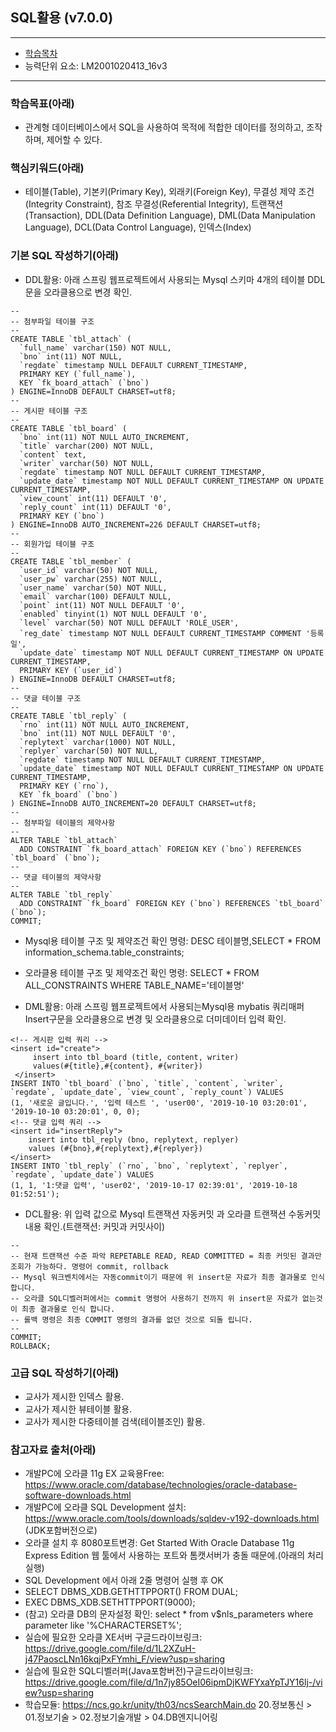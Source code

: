 ## SQL활용 (v7.0.0)
 
---

- [학습목차](https://github.com/miniplugin/human)
- 능력단위 요소: LM2001020413_16v3

---

### 학습목표(아래)
- 관계형 데이터베이스에서 SQL을 사용하여 목적에 적합한 데이터를 정의하고, 조작하며, 제어할 수 있다.

### 핵심키워드(아래)
- 테이블(Table), 기본키(Primary Key), 외래키(Foreign Key), 무결성 제약 조건(Integrity Constraint), 참조
무결성(Referential Integrity), 트랜잭션(Transaction), DDL(Data Definition Language), DML(Data Manipulation
Language), DCL(Data Control Language), 인덱스(Index)

### 기본 SQL 작성하기(아래)
- DDL활용: 아래 스프링 웹프로젝트에서 사용되는 Mysql 스키마 4개의 테이블 DDL문을 오라클용으로 변경 확인.

```
--
-- 첨부파일 테이블 구조
--
CREATE TABLE `tbl_attach` (
  `full_name` varchar(150) NOT NULL,
  `bno` int(11) NOT NULL,
  `regdate` timestamp NULL DEFAULT CURRENT_TIMESTAMP,
  PRIMARY KEY (`full_name`),
  KEY `fk_board_attach` (`bno`)
) ENGINE=InnoDB DEFAULT CHARSET=utf8;
--
-- 게시판 테이블 구조 
--
CREATE TABLE `tbl_board` (
  `bno` int(11) NOT NULL AUTO_INCREMENT,
  `title` varchar(200) NOT NULL,
  `content` text,
  `writer` varchar(50) NOT NULL,
  `regdate` timestamp NOT NULL DEFAULT CURRENT_TIMESTAMP,
  `update_date` timestamp NOT NULL DEFAULT CURRENT_TIMESTAMP ON UPDATE CURRENT_TIMESTAMP,
  `view_count` int(11) DEFAULT '0',
  `reply_count` int(11) DEFAULT '0',
  PRIMARY KEY (`bno`)
) ENGINE=InnoDB AUTO_INCREMENT=226 DEFAULT CHARSET=utf8;
--
-- 회원가입 테이블 구조
--
CREATE TABLE `tbl_member` (
  `user_id` varchar(50) NOT NULL,
  `user_pw` varchar(255) NOT NULL,
  `user_name` varchar(50) NOT NULL,
  `email` varchar(100) DEFAULT NULL,
  `point` int(11) NOT NULL DEFAULT '0',
  `enabled` tinyint(1) NOT NULL DEFAULT '0',
  `level` varchar(50) NOT NULL DEFAULT 'ROLE_USER',
  `reg_date` timestamp NOT NULL DEFAULT CURRENT_TIMESTAMP COMMENT '등록일',
  `update_date` timestamp NOT NULL DEFAULT CURRENT_TIMESTAMP ON UPDATE CURRENT_TIMESTAMP,
  PRIMARY KEY (`user_id`)
) ENGINE=InnoDB DEFAULT CHARSET=utf8;
--
-- 댓글 테이블 구조
--
CREATE TABLE `tbl_reply` (
  `rno` int(11) NOT NULL AUTO_INCREMENT,
  `bno` int(11) NOT NULL DEFAULT '0',
  `replytext` varchar(1000) NOT NULL,
  `replyer` varchar(50) NOT NULL,
  `regdate` timestamp NOT NULL DEFAULT CURRENT_TIMESTAMP,
  `update_date` timestamp NOT NULL DEFAULT CURRENT_TIMESTAMP ON UPDATE CURRENT_TIMESTAMP,
  PRIMARY KEY (`rno`),
  KEY `fk_board` (`bno`)
) ENGINE=InnoDB AUTO_INCREMENT=20 DEFAULT CHARSET=utf8;
--
-- 첨부파일 테이블의 제약사항 
--
ALTER TABLE `tbl_attach`
  ADD CONSTRAINT `fk_board_attach` FOREIGN KEY (`bno`) REFERENCES `tbl_board` (`bno`);
--
-- 댓글 테이블의 제약사항
--
ALTER TABLE `tbl_reply`
  ADD CONSTRAINT `fk_board` FOREIGN KEY (`bno`) REFERENCES `tbl_board` (`bno`);
COMMIT;
```
- Mysql용 테이블 구조 및 제약조건 확인 명령: DESC 테이블명,SELECT * FROM information_schema.table_constraints;
- 오라클용 테이블 구조 및 제약조건 확인 명령: SELECT * FROM ALL_CONSTRAINTS WHERE TABLE_NAME='테이블명' 

- DML활용: 아래 스프링 웹프로젝트에서 사용되는Mysql용 mybatis 쿼리매퍼 Insert구문을 오라클용으로 변경 및 오라클용으로 더미데이터 입력 확인.

```
<!-- 게시판 입력 쿼리 -->
<insert id="create">
	 insert into tbl_board (title, content, writer) 
	 values(#{title},#{content}, #{writer})
 </insert>
INSERT INTO `tbl_board` (`bno`, `title`, `content`, `writer`, `regdate`, `update_date`, `view_count`, `reply_count`) VALUES
(1, '새로운 글입니다.', '입력 테스트 ', 'user00', '2019-10-10 03:20:01', '2019-10-10 03:20:01', 0, 0);
<!-- 댓글 입력 쿼리 -->
<insert id="insertReply">
	insert into tbl_reply (bno, replytext, replyer)
	values (#{bno},#{replytext},#{replyer})
</insert>
INSERT INTO `tbl_reply` (`rno`, `bno`, `replytext`, `replyer`, `regdate`, `update_date`) VALUES
(1, 1, '1:댓글 입력', 'user02', '2019-10-17 02:39:01', '2019-10-18 01:52:51');
```

- DCL활용: 위 입력 값으로 Mysql 트랜잭션 자동커밋 과 오라클 트랜잭션 수동커밋  내용 확인.(트랜잭션: 커밋과 커밋사이)

```
--
-- 현재 트랜잭션 수준 파악 REPETABLE READ, READ COMMITTED = 최종 커밋된 결과만 조회가 가능하다. 명령어 commit, rollback 
-- Mysql 워크벤치에서는 자동commit이기 때문에 위 insert문 자료가 최종 결과물로 인식 합니다.
-- 오라클 SQL디벨러퍼에서는 commit 명령어 사용하기 전까지 위 insert문 자료가 없는것이 최종 결과물로 인식 합니다.
-- 롤백 명령은 최종 COMMIT 명령의 결과를 없던 것으로 되돌 립니다.  
--
COMMIT;
ROLLBACK;
```

### 고급 SQL 작성하기(아래)
- 교사가 제시한 인덱스 활용.
- 교사가 제시한 뷰테이블 활용.
- 교사가 제시한 다중테이블 검색(테이블조인) 활용.

### 참고자료 출처(아래)
- 개발PC에 오라클 11g EX 교육용Free: https://www.oracle.com/database/technologies/oracle-database-software-downloads.html
- 개발PC에 오라클 SQL Development 설치: https://www.oracle.com/tools/downloads/sqldev-v192-downloads.html (JDK포함버전으로)
- 오라클 설치 후 8080포트변경: Get Started With Oracle Database 11g Express Edition 웹 툴에서 사용하는 포트와 톰캣서버가 충돌 때문에.(아래의 처리 실행)
- SQL Development 에서 아래 2줄 명령어 실행 후 OK
- SELECT DBMS_XDB.GETHTTPPORT() FROM DUAL;
- EXEC DBMS_XDB.SETHTTPPORT(9000);
- (참고) 오라클 DB의 문자설정 확인: select * from v$nls_parameters where parameter like '%CHARACTERSET%';
- 실습에 필요한 오라클 XE서버 구글드라이브링크: https://drive.google.com/file/d/1L2XZuH-j47PaoscLNn16kqjPxFYmhi_F/view?usp=sharing
- 실습에 필요한 SQL디벨러퍼(Java포함버전)구글드라이브링크:  https://drive.google.com/file/d/1n7jy85OeI06ipmDjKWFYxaYpTJY16lj-/view?usp=sharing
- 학습모듈: https://ncs.go.kr/unity/th03/ncsSearchMain.do 20.정보통신 > 01.정보기술 > 02.정보기술개발 > 04.DB엔지니어링